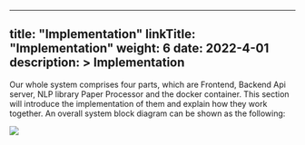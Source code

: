 
---
title: "Implementation"
linkTitle: "Implementation"
weight: 6
date: 2022-4-01
description: >
  Implementation
---

Our whole system comprises four parts, which are Frontend, Backend Api server, NLP library Paper Processor and the docker container.
This section will introduce the implementation of them and explain how they work together.
An overall system block diagram can be shown as the following:

![](/2021/group6/images/KONLA_Architecture.png)



